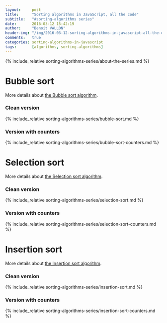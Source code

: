 ```yaml
---
layout:     post
title:      "Sorting algorithms in JavaScript, all the code"
subtitle:   "#sorting-algorithms series"
date:       2016-03-12 15:42:19
author:     "Benoit VALLON"
header-img: "/img/2016-03-12-sorting-algorithms-in-javascript-all-the-code/post-sorting-algorithms-in-javascript-all-the-code.jpg"
comments:   true
categories: sorting-algorithms-in-javascript
tags:       [algorithms, sorting-algorithms]
---
```


{% include_relative sorting-algorithms-series/about-the-series.md %}

# Bubble sort

More details about [the Bubble sort algorithm](/sorting-algorithms-in-javascript/the-bubble-sort-algorithm).

### Clean version

{% include_relative sorting-algorithms-series/bubble-sort.md %}

### Version with counters

{% include_relative sorting-algorithms-series/bubble-sort-counters.md %}

# Selection sort

More details about [the Selection sort algorithm](/sorting-algorithms-in-javascript/the-selection-sort-algorithm).

### Clean version

{% include_relative sorting-algorithms-series/selection-sort.md %}

### Version with counters

{% include_relative sorting-algorithms-series/selection-sort-counters.md %}

# Insertion sort

More details about [the Insertion sort algorithm](/sorting-algorithms-in-javascript/the-insertion-sort-algorithm).

### Clean version

{% include_relative sorting-algorithms-series/insertion-sort.md %}

### Version with counters

{% include_relative sorting-algorithms-series/insertion-sort-counters.md %}
